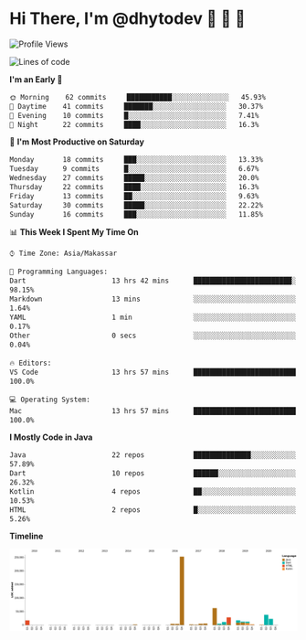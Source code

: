 # Hi There, I'm @dhytodev 👋 👋 👋

<!--
**DhytoDev/dhytodev** is a ✨ _special_ ✨ repository because its `README.md` (this file) appears on your GitHub profile.

Here are some ideas to get you started:

- 🔭 I’m currently working on ...
- 🌱 I’m currently learning ...
- 👯 I’m looking to collaborate on ...
- 🤔 I’m looking for help with ...
- 💬 Ask me about ...
- 📫 How to reach me: ...
- 😄 Pronouns: ...
- ⚡ Fun fact: ...
-->

<!--START_SECTION:waka-->
![Profile Views](http://img.shields.io/badge/Profile%20Views-21-blue)

![Lines of code](https://img.shields.io/badge/From%20Hello%20World%20I%27ve%20Written-90674%20lines%20of%20code-blue)

**I'm an Early 🐤** 

```text
🌞 Morning    62 commits     ███████████░░░░░░░░░░░░░░   45.93% 
🌆 Daytime    41 commits     ███████░░░░░░░░░░░░░░░░░░   30.37% 
🌃 Evening    10 commits     █░░░░░░░░░░░░░░░░░░░░░░░░   7.41% 
🌙 Night      22 commits     ████░░░░░░░░░░░░░░░░░░░░░   16.3%

```
📅 **I'm Most Productive on Saturday** 

```text
Monday       18 commits     ███░░░░░░░░░░░░░░░░░░░░░░   13.33% 
Tuesday      9 commits      █░░░░░░░░░░░░░░░░░░░░░░░░   6.67% 
Wednesday    27 commits     █████░░░░░░░░░░░░░░░░░░░░   20.0% 
Thursday     22 commits     ████░░░░░░░░░░░░░░░░░░░░░   16.3% 
Friday       13 commits     ██░░░░░░░░░░░░░░░░░░░░░░░   9.63% 
Saturday     30 commits     █████░░░░░░░░░░░░░░░░░░░░   22.22% 
Sunday       16 commits     ███░░░░░░░░░░░░░░░░░░░░░░   11.85%

```


📊 **This Week I Spent My Time On** 

```text
⌚︎ Time Zone: Asia/Makassar

💬 Programming Languages: 
Dart                     13 hrs 42 mins      ████████████████████████░   98.15% 
Markdown                 13 mins             ░░░░░░░░░░░░░░░░░░░░░░░░░   1.64% 
YAML                     1 min               ░░░░░░░░░░░░░░░░░░░░░░░░░   0.17% 
Other                    0 secs              ░░░░░░░░░░░░░░░░░░░░░░░░░   0.04%

🔥 Editors: 
VS Code                  13 hrs 57 mins      █████████████████████████   100.0%

💻 Operating System: 
Mac                      13 hrs 57 mins      █████████████████████████   100.0%

```

**I Mostly Code in Java** 

```text
Java                     22 repos            ██████████████░░░░░░░░░░░   57.89% 
Dart                     10 repos            ██████░░░░░░░░░░░░░░░░░░░   26.32% 
Kotlin                   4 repos             ██░░░░░░░░░░░░░░░░░░░░░░░   10.53% 
HTML                     2 repos             █░░░░░░░░░░░░░░░░░░░░░░░░   5.26%

```


**Timeline**

![Chart not found](https://github.com/DhytoDev/DhytoDev/blob/master/charts/bar_graph.png) 


<!--END_SECTION:waka-->
